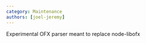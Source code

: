```yaml
---
category: Maintenance
authors: [joel-jeremy]
---
```


Experimental OFX parser meant to replace node-libofx
